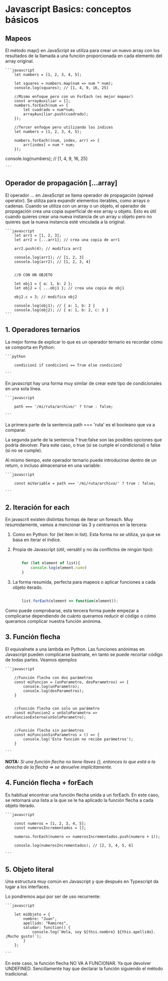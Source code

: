 # Javascript Basics: conceptos básicos


## Mapeos

El método map() en JavaScript se utiliza para crear un nuevo array con los resultados de la llamada a una función proporcionada en cada elemento del array original.

    ```javascript
        let numbers = [1, 2, 3, 4, 5];

        let squares = numbers.map(num => num * num);
        console.log(squares); // [1, 4, 9, 16, 25]

        //Mismo enfoque pero con un ForEach (es mejor mapear)
        const arrayAuxiliar = [];
        numbers.forEach(num => {
            let cuadrado = num*num;
            arrayAuxiliar.push(cuadrado);
        });

        //Tercer enfoque pero utilizando los índices
        let numbers = [1, 2, 3, 4, 5];

        numbers.forEach((num, index, arr) => {
            arr[index] = num * num;
        });

console.log(numbers); // [1, 4, 9, 16, 25]
        
    ```

## Operador de propagación [...array]

El operador ... en JavaScript se llama operador de propagación (spread operator). Se utiliza para expandir elementos iterables, como arrays o cadenas. Cuando se utiliza con un array o un objeto, el operador de propagación crea una copia superficial de ese array u objeto. Esto es útil cuando quieres crear una nueva instancia de un array u objeto pero no quieres que la nueva instancia esté vinculada a la original.

    ```javascript
        let arr1 = [1, 2, 3];
        let arr2 = [...arr1]; // crea una copia de arr1

        arr2.push(4); // modifica arr2

        console.log(arr1); // [1, 2, 3]
        console.log(arr2); // [1, 2, 3, 4]


        //O CON UN OBJETO

        let obj1 = { a: 1, b: 2 };
        let obj2 = { ...obj1 }; // crea una copia de obj1

        obj2.c = 3; // modifica obj2

        console.log(obj1); // { a: 1, b: 2 }
        console.log(obj2); // { a: 1, b: 2, c: 3 }
    ```

## 1. Operadores ternarios

La mejor forma de explicar lo que es un operador ternario es recordar cómo se comporta en Python:

    ```python

        condicion1 if condicion1 == True else condicion2

    ```

En javascript hay una forma muy similar de crear este tipo de condicionales en una sola línea.

    ```javascript

        path === '/mi/ruta/archivo/' ? true : false;

    ```
La primera parte de la sentencia path === 'ruta' es el booleano que va a comparar. 

La segunda parte de la sentencia ? true:false son las posibles opciones que podría devolver. Para este caso, o true (si se cumple el condicional) o false (si no se cumple).

Al mismo tiempo, este operador ternario puede introducirse dentro de un return, o incluso almacenarse en una variable: 

    ```javascript

        const miVariable = path === '/mi/ruta/archivo/' ? true : false;

    ```

## 2. Iteración for each

En javascrit existen distintas formas de iterar un foreach. Muy resumidamente, vamos a mencionar las 3 y centrarnos en la tercera:

1. Como en Python: for (let item in list). Esta forma no se utiliza, ya que se basa en iterar el índice.

2. Propia de Javascript (útil, versátil y no da conflictos de ningún tipo):

    ```javascript

        for (let element of list){
            console.log(element.name)
        }

    ```

3. La forma resumida, perfecta para mapeos o aplicar funciones a cada objeto iterado.

    ```javascript
    
        list.forEach(element => function(element));

    ```

Como puede comprobarse, esta tercera forma puede empezar a complicarse dependiendo de cuánto queramos reducir el código o cómo queramos complicar nuestra función anónima.


## 3. Función flecha

El equivalnete a una lambda en Python. Las funciones anónimas en Javascript pueden complicarse bastnate, en tanto se puede recortar código de todas partes. Veamos ejemplos

    ```javascript

        //Función flecha con dos parámetros
        const miFuncion = (unParametro, dosParametros) => {
            console.log(unParametro);
            console.log(dosParametros);
        }


        //Función flecha con solo un parámetro
        const miFuncion2 = unSoloParametro => otraFuncionExterna(unSoloParametro);


        //Función flecha sin parámetros
        const miFuncionSinParametros = () => {
            console.log('Esta función no recibe parámetros');
        }

    ```

**NOTA:** *Si una función flecha no tiene llaves {}, entonces lo que está a la derecha de la flecha => se devuelve implícitamente.*



## 4. Función flecha + forEach

Es habitual encontrar una función flecha unida a un forEach. En este caso, se retornará una lista a la que se le ha aplicado la función flecha a cada objeto iterado.


    ```javascript

        const numeros = [1, 2, 3, 4, 5];
        const numerosIncrementados = [];

        numeros.forEach(numero => numerosIncrementados.push(numero + 1));

        console.log(numerosIncrementados); // [2, 3, 4, 5, 6]

    ```



## 5. Objeto literal

Una estructura muy común en Javascript y que después en Typescript da lugar a los interfaces.

Lo pondremos aquí por ser de uso recurrente:

    ```javascript

        let miObjeto = {
            nombre: "Juan",
            apellido: "Ramirez",
            saludar: function() {
                console.log(`Hola, soy ${this.nombre} ${this.apellido}. ¡Mucho gusto!`);
            }
        };
        
    ```

En este caso, la función flecha NO VA A FUNCIONAR. Ya que devolver UNDEFINED. Sencillamente hay que declarar la función siguiendo el método tradicional.
